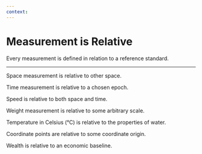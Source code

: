 ```yaml
---
context:
---
```


# Measurement is Relative

Every measurement is defined in relation to a reference standard.

---

Space measurement is relative to other space.

Time measurement is relative to a chosen epoch.

Speed is relative to both space and time.

Weight measurement is relative to some arbitrary scale.

Temperature in Celsius (°C) is relative to the properties of water.

Coordinate points are relative to some coordinate origin.

Wealth is relative to an economic baseline.

